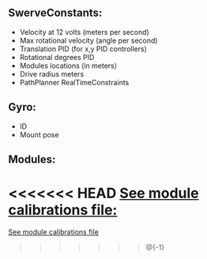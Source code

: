 SwerveConstants:
-----------------------
- Velocity at 12 volts (meters per second)
- Max rotational velocity (angle per second)
- Translation PID (for x,y PID controllers)
- Rotational degrees PID 
- Modules locations (in meters)
- Drive radius meters
- PathPlanner RealTimeConstraints

Gyro:
-----------------------
- ID
- Mount pose

Modules:
-----------------------
<<<<<<< HEAD
[See module calibrations file:](module/Calibrations.md)
=======
[See module calibrations file](module/Calibrations.md)
>>>>>>> @{-1}
